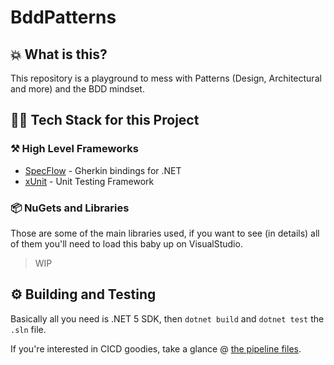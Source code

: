 ﻿# BddPatterns

## 💥 What is this?

This repository is a playground to mess with Patterns (Design, Architectural and more) and the BDD mindset.

## 👨‍💻 Tech Stack for this Project

### ⚒ High Level Frameworks

+ [SpecFlow](https://specflow.org/) - Gherkin bindings for .NET
+ [xUnit](https://xunit.net/) - Unit Testing Framework

### 📦 NuGets and Libraries

Those are some of the main libraries used, if you want to see (in details) all of them you'll need to load this baby up on VisualStudio.

> WIP

## ⚙ Building and Testing

Basically all you need is .NET 5 SDK, then `dotnet build` and `dotnet test` the `.sln` file.

If you're interested in CICD goodies, take a glance @ [the pipeline files](.github/workflows/build-and-test.yml).